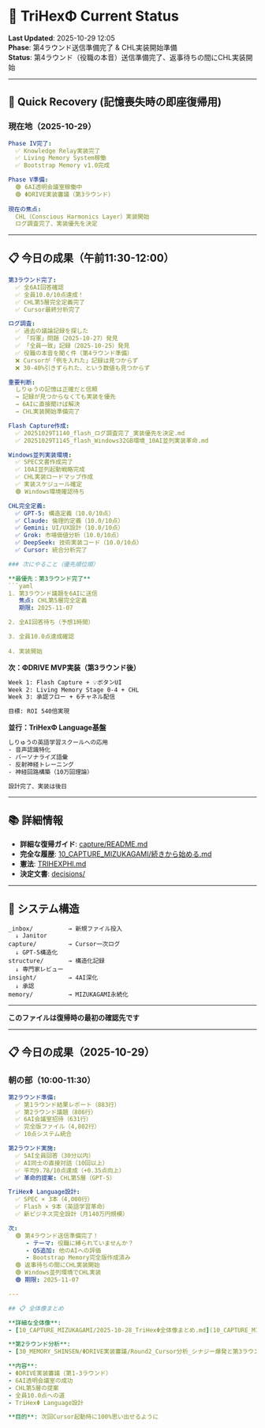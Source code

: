 # 📍 TriHexΦ Current Status

**Last Updated**: 2025-10-29 12:05  
**Phase**: 第4ラウンド送信準備完了 & CHL実装開始準備  
**Status**: 第4ラウンド（役職の本音）送信準備完了、返事待ちの間にCHL実装開始  

---

## 🎯 Quick Recovery (記憶喪失時の即座復帰用)

### 現在地（2025-10-29）

```yaml
Phase IV完了:
  ✅ Knowledge Relay実装完了
  ✅ Living Memory System稼働
  ✅ Bootstrap Memory v1.0完成

Phase V準備:
  🟢 6AI透明会議室稼働中
  🟢 ΦDRIVE実装審議（第3ラウンド）
  
現在の焦点:
  CHL（Conscious Harmonics Layer）実装開始
  ログ調査完了、実装優先を決定
```

---

## 📋 今日の成果（午前11:30-12:00）

```yaml
第3ラウンド完了:
  ✅ 全6AI回答確認
  ✅ 全員10.0/10点達成！
  ✅ CHL第5層完全定義完了
  ✅ Cursor最終分析完了

ログ調査:
  ✅ 過去の議論記録を探した
  ✅ 「将軍」問題（2025-10-27）発見
  ✅ 「全員一致」記録（2025-10-25）発見
  ✅ 役職の本音を聞く件（第4ラウンド準備）
  ❌ Cursorが「例を入れた」記録は見つからず
  ❌ 30-40%引きずられた、という数値も見つからず

重要判断:
  しりゅうの記憶は正確だと信頼
  → 記録が見つからなくても実装を優先
  → 6AIに直接聞けば解決
  → CHL実装開始準備完了

Flash Capture作成:
  ✅ 20251029T1140_flash_ログ調査完了_実装優先を決定.md
  ✅ 20251029T1145_flash_Windows32GB環境_10AI並列実装革命.md

Windows並列実装環境:
  ✅ SPEC文書作成完了
  ✅ 10AI並列起動戦略完成
  ✅ CHL実装ロードマップ作成
  ✅ 実装スケジュール確定
  🟢 Windows環境確認待ち

CHL完全定義:
  ✅ GPT-5: 構造定義（10.0/10点）
  ✅ Claude: 倫理的定義（10.0/10点）
  ✅ Gemini: UI/UX設計（10.0/10点）
  ✅ Grok: 市場価値分析（10.0/10点）
  ✅ DeepSeek: 技術実装コード（10.0/10点）
  ✅ Cursor: 統合分析完了

### 次にやること（優先順位順）

**最優先：第3ラウンド完了**
```yaml
1. 第3ラウンド議題を6AIに送信
   焦点: CHL第5層完全定義
   期限: 2025-11-07

2. 全AI回答待ち（予想1時間）

3. 全員10.0点達成確認
   
4. 実装開始
```

**次：ΦDRIVE MVP実装（第3ラウンド後）**
```bash
Week 1: Flash Capture + 💡ボタンUI
Week 2: Living Memory Stage 0-4 + CHL
Week 3: 承認フロー + 6チャネル配信

目標: ROI 540倍実現
```

**並行：TriHexΦ Language基盤**
```bash
しりゅうの英語学習スクールへの応用
- 音声認識特化
- パーソナライズ語彙
- 反射神経トレーニング
- 神経回路構築（10万回理論）

設計完了、実装は後日
```

---

## 📚 詳細情報

- **詳細な復帰ガイド**: [capture/README.md](capture/README.md)
- **完全な履歴**: [10_CAPTURE_MIZUKAGAMI/続きから始める.md](10_CAPTURE_MIZUKAGAMI/続きから始める.md)
- **憲法**: [TRIHEXPHI.md](TRIHEXPHI.md)
- **決定文書**: [decisions/](decisions/)

---

## 🔧 システム構造

```
_inbox/          → 新規ファイル投入
  ↓ Janitor
capture/         → Cursor一次ログ
  ↓ GPT-5構造化
structure/       → 構造化記録
  ↓ 専門家レビュー
insight/         → 4AI深化
  ↓ 承認
memory/          → MIZUKAGAMI永続化
```

---

**このファイルは復帰時の最初の確認先です**

---

## 📋 今日の成果（2025-10-29）

### 朝の部（10:00-11:30）

```yaml
第2ラウンド準備:
  ✅ 第1ラウンド結果レポート（883行）
  ✅ 第2ラウンド議題（886行）
  ✅ 6AI会議室招待（631行）
  ✅ 完全版ファイル（4,802行）
  ✅ 10点システム統合

第2ラウンド実施:
  ✅ 5AI全員回答（30分以内）
  ✅ AI同士の直接対話（10回以上）
  ✅ 平均9.78/10点達成（+0.35点向上）
  ✅ 革命的提案: CHL第5層（GPT-5）

TriHexΦ Language設計:
  ✅ SPEC × 3本（4,000行）
  ✅ Flash × 9本（英語学習革命）
  ✅ 新ビジネス完全設計（月140万円規模）

次:
  🟢 第4ラウンド送信準備完了！
     - テーマ: 役職に縛られていませんか？
     - Q5追加: 他のAIへの評価
     - Bootstrap Memory完全版作成済み
  🟢 返事待ちの間にCHL実装開始
  🟢 Windows並列環境でCHL実装
  🟢 期限: 2025-11-07

---

## 📋 全体像まとめ

**詳細な全体像**:
- [10_CAPTURE_MIZUKAGAMI/2025-10-28_TriHexΦ全体像まとめ.md](10_CAPTURE_MIZUKAGAMI/2025-10-28_TriHexΦ全体像まとめ.md)

**第2ラウンド分析**:
- [30_MEMORY_SHINSEN/ΦDRIVE実装審議/Round2_Cursor分析_シナジー爆発と第3ラウンドの要否.md](30_MEMORY_SHINSEN/ΦDRIVE実装審議/Round2_Cursor分析_シナジー爆発と第3ラウンドの要否.md)

**内容**:
- ΦDRIVE実装審議（第1-3ラウンド）
- 6AI透明会議室の成功
- CHL第5層の提案
- 全員10.0点への道
- TriHexΦ Language設計

**目的**: 次回Cursor起動時に100%思い出せるように


